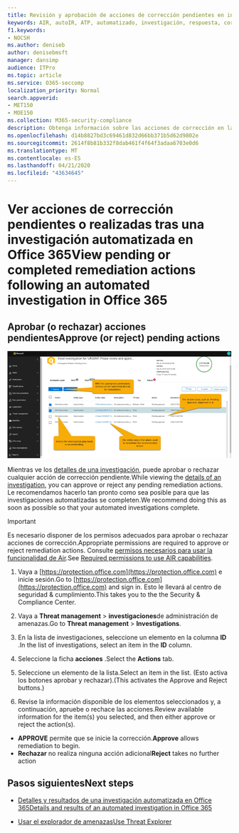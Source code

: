 ```yaml
---
title: Revisión y aprobación de acciones de corrección pendientes en investigación y respuesta automatizadas
keywords: AIR, autoIR, ATP, automatizado, investigación, respuesta, corrección, amenazas, avanzadas, amenazas, protección
f1.keywords:
- NOCSH
ms.author: deniseb
author: denisebmsft
manager: dansimp
audience: ITPro
ms.topic: article
ms.service: O365-seccomp
localization_priority: Normal
search.appverid:
- MET150
- MOE150
ms.collection: M365-security-compliance
description: Obtenga información sobre las acciones de corrección en la investigación automatizada y las capacidades de respuesta en Office 365 Advanced Threat Protection Plan 2.
ms.openlocfilehash: d14b8827bd3c69461d832d66bb371b5d62d9802e
ms.sourcegitcommit: 2614f8b81b332f8dab461f4f64f3adaa6703e0d6
ms.translationtype: MT
ms.contentlocale: es-ES
ms.lasthandoff: 04/21/2020
ms.locfileid: "43634645"
---
```

# <a name="view-pending-or-completed-remediation-actions-following-an-automated-investigation-in-office-365"></a><span data-ttu-id="1644e-104">Ver acciones de corrección pendientes o realizadas tras una investigación automatizada en Office 365</span><span class="sxs-lookup"><span data-stu-id="1644e-104">View pending or completed remediation actions following an automated investigation in Office 365</span></span>

## <a name="approve-or-reject-pending-actions"></a><span data-ttu-id="1644e-105">Aprobar (o rechazar) acciones pendientes</span><span class="sxs-lookup"><span data-stu-id="1644e-105">Approve (or reject) pending actions</span></span>

![Página de acción de investigaciones de aire](../../media/air-investigationactionspage.png)

<span data-ttu-id="1644e-107">Mientras ve los [detalles de una investigación](air-view-investigation-results.md), puede aprobar o rechazar cualquier acción de corrección pendiente.</span><span class="sxs-lookup"><span data-stu-id="1644e-107">While viewing the [details of an investigation](air-view-investigation-results.md), you can approve or reject any pending remediation actions.</span></span> <span data-ttu-id="1644e-108">Le recomendamos hacerlo tan pronto como sea posible para que las investigaciones automatizadas se completen.</span><span class="sxs-lookup"><span data-stu-id="1644e-108">We recommend doing this as soon as possible so that your automated investigations complete.</span></span>

> [!IMPORTANT]
> <span data-ttu-id="1644e-109">Es necesario disponer de los permisos adecuados para aprobar o rechazar acciones de corrección.</span><span class="sxs-lookup"><span data-stu-id="1644e-109">Appropriate permissions are required to approve or reject remediation actions.</span></span> <span data-ttu-id="1644e-110">Consulte [permisos necesarios para usar la funcionalidad de Air](office-365-air.md#required-permissions-to-use-air-capabilities).</span><span class="sxs-lookup"><span data-stu-id="1644e-110">See [Required permissions to use AIR capabilities](office-365-air.md#required-permissions-to-use-air-capabilities).</span></span>

1. <span data-ttu-id="1644e-111">Vaya a [https://protection.office.com](https://protection.office.com) e inicie sesión.</span><span class="sxs-lookup"><span data-stu-id="1644e-111">Go to [https://protection.office.com](https://protection.office.com) and sign in.</span></span> <span data-ttu-id="1644e-112">Esto le llevará al centro de seguridad & cumplimiento.</span><span class="sxs-lookup"><span data-stu-id="1644e-112">This takes you to the the Security & Compliance Center.</span></span>

2. <span data-ttu-id="1644e-113">Vaya a **Threat management** > **investigaciones**de administración de amenazas.</span><span class="sxs-lookup"><span data-stu-id="1644e-113">Go to **Threat management** > **Investigations**.</span></span>

3. <span data-ttu-id="1644e-114">En la lista de investigaciones, seleccione un elemento en la columna **ID** .</span><span class="sxs-lookup"><span data-stu-id="1644e-114">In the list of investigations, select an item in the **ID** column.</span></span> 

4. <span data-ttu-id="1644e-115">Seleccione la ficha **acciones** .</span><span class="sxs-lookup"><span data-stu-id="1644e-115">Select the **Actions** tab.</span></span>

5. <span data-ttu-id="1644e-116">Seleccione un elemento de la lista.</span><span class="sxs-lookup"><span data-stu-id="1644e-116">Select an item in the list.</span></span> <span data-ttu-id="1644e-117">(Esto activa los botones aprobar y rechazar).</span><span class="sxs-lookup"><span data-stu-id="1644e-117">(This activates the Approve and Reject buttons.)</span></span>

6. <span data-ttu-id="1644e-118">Revise la información disponible de los elementos seleccionados y, a continuación, apruebe o rechace las acciones.</span><span class="sxs-lookup"><span data-stu-id="1644e-118">Review available information for the item(s) you selected, and then either approve or reject the action(s).</span></span> 
 - <span data-ttu-id="1644e-119">**APPROVE** permite que se inicie la corrección.</span><span class="sxs-lookup"><span data-stu-id="1644e-119">**Approve** allows remediation to begin.</span></span>
 - <span data-ttu-id="1644e-120">**Rechazar** no realiza ninguna acción adicional</span><span class="sxs-lookup"><span data-stu-id="1644e-120">**Reject** takes no further action</span></span>

## <a name="next-steps"></a><span data-ttu-id="1644e-121">Pasos siguientes</span><span class="sxs-lookup"><span data-stu-id="1644e-121">Next steps</span></span>

- [<span data-ttu-id="1644e-122">Detalles y resultados de una investigación automatizada en Office 365</span><span class="sxs-lookup"><span data-stu-id="1644e-122">Details and results of an automated investigation in Office 365</span></span>](air-view-investigation-results.md)

- [<span data-ttu-id="1644e-123">Usar el explorador de amenazas</span><span class="sxs-lookup"><span data-stu-id="1644e-123">Use Threat Explorer</span></span>](threat-explorer.md)